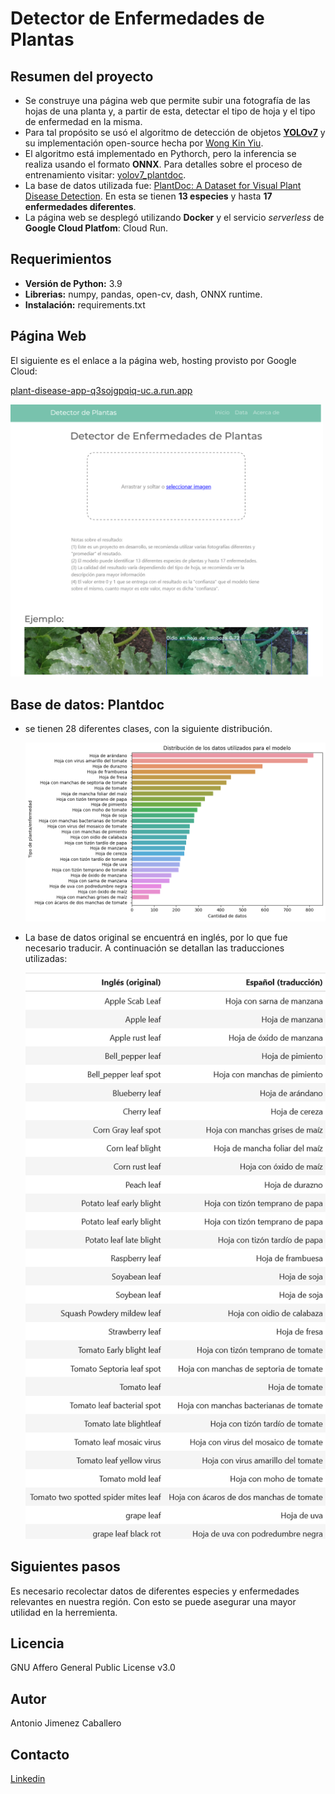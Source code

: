 # Detector de Enfermedades de Plantas

## Resumen del proyecto

* Se construye una página web que permite subir una fotografía de las hojas de una planta y, a partir de esta,  detectar el tipo de hoja y el tipo de enfermedad en la misma.
* Para tal propósito se usó el algoritmo de detección de objetos [**YOLOv7**](https://arxiv.org/abs/2207.02696) y su implementación open-source hecha por [Wong Kin Yiu](https://github.com/WongKinYiu/yolov7).
* El algoritmo está implementado en Pythorch, pero la inferencia se realiza usando el formato **ONNX**. Para detalles sobre el proceso de entrenamiento visitar: [yolov7_plantdoc](https://github.com/a-jimenezc/yolov7_plantdoc).
* La base de datos utilizada fue: [PlantDoc: A Dataset for Visual Plant Disease Detection](https://github.com/pratikkayal/PlantDoc-Dataset). En esta se tienen **13 especies** y hasta **17 enfermedades diferentes**.
* La página web se desplegó utilizando **Docker** y el servicio *serverless* de **Google Cloud Platfom**: Cloud Run.

## Requerimientos

* **Versión de Python:** 3.9
* **Librerias:** numpy, pandas, open-cv, dash, ONNX runtime.
* **Instalación:** requirements.txt

## Página Web

El siguiente es el enlace a la página web, hosting provisto por Google Cloud:

[plant-disease-app-q3sojgpqiq-uc.a.run.app](https://plant-disease-app-q3sojgpqiq-uc.a.run.app/)

<img src="pictures/app.png" alt="Alt text 1" width="500"/> 

## Base de datos: Plantdoc
* se tienen 28 diferentes clases, con la siguiente distribución.
  
  <img src="pictures/distr.png" alt="Alt text 1" width="500"/>

* La base de datos original se encuentrá en inglés, por lo que fue necesario traducir. A continuación se detallan las traducciones utilizadas:

  <img src="pictures/trad.png" alt="Alt text 1" width="500"/>

## Siguientes pasos

Es necesario recolectar datos de diferentes especies y enfermedades relevantes en nuestra región. Con esto se puede asegurar una mayor utilidad en la herremienta.


## Licencia 

GNU Affero General Public License v3.0

## Autor

Antonio Jimenez Caballero

## Contacto

[Linkedin](https://www.linkedin.com/in/antonio-jimnzc/)

